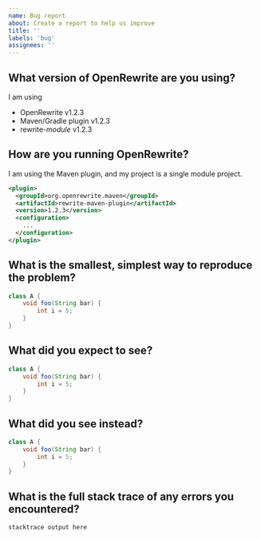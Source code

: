```yaml
---
name: Bug report
about: Create a report to help us improve
title: ''
labels: 'bug'
assignees: ''
---
```

<!--
Thank you for reporting an issue with OpenRewrite!
We appreciate you taking the time to help us improve.
Please fill out the template below to help us understand and reproduce the issue.
Feel free to delete any sections that don't apply to your issue.
-->

## What version of OpenRewrite are you using?
<!--
Whenever possible please try to replicate your issue with the latest versions of OpenRewrite.
The latest versions of some common OpenRewrite projects are listed here.
- https://github.com/openrewrite/rewrite-maven-plugin/releases
- https://github.com/openrewrite/rewrite-gradle-plugin/releases
- https://github.com/openrewrite/rewrite/releases
- https://github.com/openrewrite/rewrite-recipe-bom/releases
- https://github.com/openrewrite/rewrite-spring/releases
- https://github.com/openrewrite/rewrite-static-analysis/releases

We release every few weeks, so it's possible that your issue has already been fixed.
You might even want to use [our snapshot releases](https://docs.openrewrite.org/reference/snapshot-instructions) with recent changes.
-->
I am using

- OpenRewrite v1.2.3
- Maven/Gradle plugin v1.2.3
- rewrite-_module_ v1.2.3

## How are you running OpenRewrite?
<!--
Are you using the Maven plugin, Gradle plugin, Moderne CLI, Moderne.io or some other way?
Is your project a single module or a multi-module project?

Can you share your configuration such that we can rule out any configuration issues?

Is your project public? If so, can you share a link to it?
Code snippets can also be shared privately via [our public Slack](https://join.slack.com/t/rewriteoss/shared_invite/zt-nj42n3ea-b~62rIHzb3Vo0E1APKCXEA).
-->
I am using the Maven plugin, and my project is a single module project.
```xml
<plugin>
  <groupId>org.openrewrite.maven</groupId>
  <artifactId>rewrite-maven-plugin</artifactId>
  <version>1.2.3</version>
  <configuration>
    ... 
  </configuration>
</plugin>
```

## What is the smallest, simplest way to reproduce the problem?
<!--
Sometimes the logs indicate a recipe stumbled over a particular pattern of code.
If you can share a code snippet that reproduces the issue, that will help us fix it faster.
We also accept [pull requests that merely replicate an issue](https://github.com/openrewrite/.github/blob/main/CONTRIBUTING.md#contributing-fixes), as a step up to a full fix.

A code snippet can be something simple like this, or similar for other languages:
-->
```java
class A {
    void foo(String bar) {
        int i = 5;
    }
}
```

## What did you expect to see?
<!--
A code snippet, or a description of the behavior you expected helps us write a test to ensure the issue is fixed.
-->
```java
class A {
    void foo(String bar) {
        int i = 5;
    }
}
```

## What did you see instead?
<!--
A code snippet, or a description of the behavior you saw instead of the above expected result.
-->
```java
class A {
    void foo(String bar) {
        int i = 5;
    }
}
```

## What is the full stack trace of any errors you encountered?
<!--
When errors occur, please include the output of `--stacktrace` for Gradle or `--debug` for Maven.
-->
```
stacktrace output here
```

